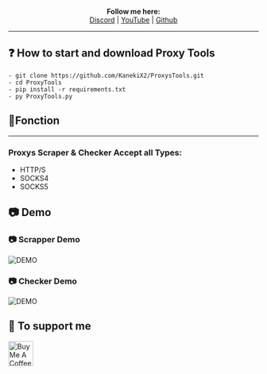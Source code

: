 <p align='center'>
  <b>Follow me here:</b><br>
  <a href="https://discord.gg/5bKTQXBjqG">Discord</a> |
  <a href="https://www.youtube.com/channel/UCdIuioH8MzwMD88XGkliupA">YouTube</a> |
  <a href="https://github.com/KanekiX2">Github</a>
</p>

---- 

## ❓ How to start and download Proxy Tools  
```
- git clone https://github.com/KanekiX2/ProxysTools.git
- cd ProxyTools
- pip install -r requirements.txt
- py ProxyTools.py
```

## 🔭Fonction
---  

### Proxys Scraper & Checker Accept all Types:
- HTTP/S
- SOCKS4
- SOCKS5

## 📷 Demo  
### 📷 Scrapper Demo
![DEMO](https://cdn.discordapp.com/attachments/809886609717329920/832063789188382720/unknown.png)  

### 📷 Checker Demo
![DEMO](https://cdn.discordapp.com/attachments/809886609717329920/832063885309116416/unknown.png)  

## 💸 To support me  
<a href="https://www.buymeacoffee.com/KanekiX2" target="_blank"><img src="https://cdn.buymeacoffee.com/buttons/v2/default-yellow.png" alt="Buy Me A Coffee" height="50" ></a>
